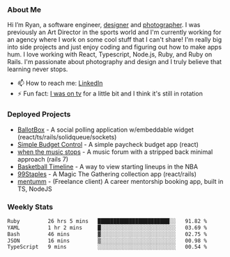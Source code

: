### About Me
Hi I’m Ryan, a software engineer, [designer](https://www.denvermullets.com/video) and [photographer](https://www.denvermullets.com/). I was previously an Art Director in the sports world and I'm currently working for an agency where I work on some cool stuff that I can't share! I'm really big into side projects and just enjoy coding and figuring out how to make apps hum. I love working with React, Typescript, Node.js, Ruby, and Ruby on Rails. I'm passionate about photography and design and I truly believe that learning never stops.

- 📫 How to reach me: [LinkedIn](https://www.linkedin.com/in/ryanvaznis)
- ⚡ Fun fact: [I was on tv](https://vimeo.com/381425882) for a little bit and I think it's still in rotation

### Deployed Projects
- [BallotBox](https://voteballotbox.com/) - A social polling application w/embeddable widget (react/ts/rails/solidqueue/sockets)
- [Simple Budget Control](https://simplebudgetcontrol.com/) - A simple paycheck budget app (react)
- [when the music stops](https://whenthemusicstops.net) - A music forum with a stripped back minimal approach (rails 7)
- [Basketball Timeline](https://basketball-timeline.com/?team=PHO&year=2023) - A way to view starting lineups in the NBA
- [99Staples](https://www.99staples.com/collections/denvermullets/9) - A Magic The Gathering collection app (react/rails)
- [mentumm](https://portal.mentumm.com/) - (Freelance client) A career mentorship booking app, built in TS, NodeJS

### Weekly Stats
<!--START_SECTION:waka-->

```txt
Ruby         26 hrs 5 mins   ███████████████████████░░   91.82 %
YAML         1 hr 2 mins     █░░░░░░░░░░░░░░░░░░░░░░░░   03.69 %
Bash         46 mins         ▓░░░░░░░░░░░░░░░░░░░░░░░░   02.75 %
JSON         16 mins         ▒░░░░░░░░░░░░░░░░░░░░░░░░   00.98 %
TypeScript   9 mins          ░░░░░░░░░░░░░░░░░░░░░░░░░   00.54 %
```

<!--END_SECTION:waka-->
